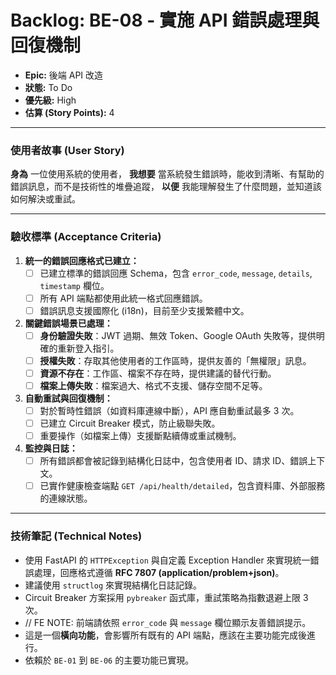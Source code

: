 # Backlog: BE-08 - 實施 API 錯誤處理與回復機制

- **Epic:** 後端 API 改造
- **狀態:** To Do
- **優先級:** High
- **估算 (Story Points):** 4

---

### 使用者故事 (User Story)

**身為** 一位使用系統的使用者，
**我想要** 當系統發生錯誤時，能收到清晰、有幫助的錯誤訊息，而不是技術性的堆疊追蹤，
**以便** 我能理解發生了什麼問題，並知道該如何解決或重試。

---

### 驗收標準 (Acceptance Criteria)

1.  **統一的錯誤回應格式已建立：**
    -   [ ] 已建立標準的錯誤回應 Schema，包含 `error_code`, `message`, `details`, `timestamp` 欄位。
    -   [ ] 所有 API 端點都使用此統一格式回應錯誤。
    -   [ ] 錯誤訊息支援國際化 (i18n)，目前至少支援繁體中文。

2.  **關鍵錯誤場景已處理：**
    -   [ ] **身份驗證失敗**：JWT 過期、無效 Token、Google OAuth 失敗等，提供明確的重新登入指引。
    -   [ ] **授權失敗**：存取其他使用者的工作區時，提供友善的「無權限」訊息。
    -   [ ] **資源不存在**：工作區、檔案不存在時，提供建議的替代行動。
    -   [ ] **檔案上傳失敗**：檔案過大、格式不支援、儲存空間不足等。

3.  **自動重試與回復機制：**
    -   [ ] 對於暫時性錯誤（如資料庫連線中斷），API 應自動重試最多 3 次。
    -   [ ] 已建立 Circuit Breaker 模式，防止級聯失敗。
    -   [ ] 重要操作（如檔案上傳）支援斷點續傳或重試機制。

4.  **監控與日誌：**
    -   [ ] 所有錯誤都會被記錄到結構化日誌中，包含使用者 ID、請求 ID、錯誤上下文。
    -   [ ] 已實作健康檢查端點 `GET /api/health/detailed`，包含資料庫、外部服務的連線狀態。

---

### 技術筆記 (Technical Notes)

-   使用 FastAPI 的 `HTTPException` 與自定義 Exception Handler 來實現統一錯誤處理，回應格式遵循 **RFC 7807 (application/problem+json)**。
-   建議使用 `structlog` 來實現結構化日誌記錄。
   -   Circuit Breaker 方案採用 `pybreaker` 函式庫，重試策略為指數退避上限 3 次。
   -   // FE NOTE: 前端請依照 `error_code` 與 `message` 欄位顯示友善錯誤提示。
-   這是一個**橫向功能**，會影響所有既有的 API 端點，應該在主要功能完成後進行。
-   依賴於 `BE-01` 到 `BE-06` 的主要功能已實現。 
